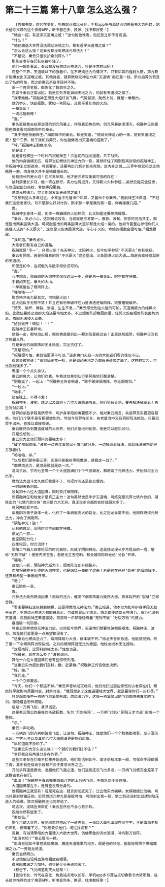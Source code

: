 # 第二十三篇 第十八章 怎么这么强？
        【告知书友，时代在变化，免费站点难以长存，手机app多书源站点切换看书大势所趋，站长给你推荐的这个换源APP，听书音色多、换源、找书都好使！】
       “他这一招，有近乎天道境之威！”波旬脸色难看，但还是立即传音说道。
       “什么？”
       “他在魔道大世界没法调动天地之力，都有近乎天道境之威？”
       “怎么会这么强？这秦云都没有燃烧元神法力！”
       “不是说，秦云只擅长护身剑阵么？”
       那些古老存在们有些被吓住了。
       他们一眼能看出，秦云都没有燃烧元神法力，只是正常的出招！
       而整个三界，天道境以下的强者中，在不燃烧法力的情况下，只有后羿的连射九箭，第九箭才能爆发出天道境之威。其他强者，就算燃烧元神法力离‘天道境’都还差一线。所以后羿的箭是出了名的可怕，而之前秦云杀敌手段并不强。
       杀一个吞灵老祖，都炼化了数百年之久。
       而如今秦云正常出招，若是在外界能调动天地之力，怕就有天道境之威了。
       “我来瞧瞧。”祝融神王却是火焰红发飞舞，气势暴涨，陡然上前，就是一拳轰出。
       他的拳头，快到极致，犹如一块陨石，且携带着炽热的火焰。
       一拳轰出！
       一切尽皆粉碎！
       “轰。”
       拳头直接轰击在那汹涌的剑光风暴上，伴随着恐怖巨响，剑光风暴崩溃湮灭，祝融神王则是脸色微变看向烟雨阵中的秦云。
       “真不愧是祝融神王。”烟雨阵中的秦云，却是笑道，“燃烧元神法力的一击，竟有天道境之威！整个三界，除了我和后羿兄，你也能爆发出天道境的招数了。”
       “哼。”祝融神王脸色冰冷。
       他是谁？
       他是曾经横压一个时代的祝融神王！令当初的祖龙退避，共工战败。
       他的肉身强横无匹，后羿当初燃烧元神法力的一箭，虽然吓住了刚刚脱离封禁的祝融神王，令祝融神王立即逃命，可真要杀，还要再出几箭才能杀死他。这肉身之强……三界中也就祖龙比他略胜一筹。肉身强大并不是他最擅长的。
       他最擅长的是火焰！在三界早期，他才是三界攻击最可怕的存在！
       被封禁漫长岁月，他一直在修行，实力也有提升。又得薪火火种参悟……虽然没能完全悟出，可也汲取部分奥妙，令他手段更强。
       燃烧元神法力，完全能爆发出天道境之威！
       “没想到这么多年过去，小辈当中先冒出个后羿，又冒出个你秦云。”祝融神王冷声道，“不过我们这些老家伙，可不是那么好对付的，刚才那一拳是我的第一招，你再接我几招。”
       轰。
       祝融神王身体一晃，化作一尊巍峨的火焰神灵，比太阳星还要炽热耀眼。
       “秦云，务必小心，这祝融论攻杀，当初就是三界第一。像我、波旬、阿弥陀包括共工，都是悟出两条圆满大道。可祝融悟出的两条圆满大道却都是火焰一类的。他如今甚至在参悟你们人族燧人氏的‘不灭薪火’，这也是火焰类圆满大道。专心于火焰，令他的招数会很可怕。”祖龙提醒。
       “我知道。”秦云点头。
       大能者们都有自己的道路。
       祝融就是‘专一’，只修火焰！先天神火、太阳神火，如今似乎参悟‘不灭薪火’也有收获。
       秦云有预感，若是祝融真的将‘不灭薪火’完全悟出，三条圆满火焰大道……怕是会直接成就新的天道境。
       即便是如今，这祝融的杀敌手段依旧可怕。
       “轰。”
       心中想着，那巍峨的火焰神灵仅仅迈出一步，便是再一拳轰出，时空都在扭曲。
       手臂如天柱，拳头如大山。
       一拳就砸在了烟雨阵上。
       “嗤嗤嗤~~~”
       那恐怖冲击力是其次，可怕是火焰！
       这火焰似乎无物不焚！并且还有恐怖破坏性力量渗透进烟雨阵，欲要摧毁破坏。
       “焚灭、破坏、爆裂、渗透、生生不息……”秦云感觉到这火焰的可怕，天道境威力的纯粹火焰，比散仙最终之劫的火焰还要可怕太多。不过烟雨阵却稳固的很，任凭火焰在烟雨阵表面灼烧着，依旧无法侵入丝毫。
       “给我破开！碎裂！！！”
       祝融神王狂暴异常。
       他每一击，都地动山摇，都仿佛直接扔出一颗太阳星砸过去！正是这般威势，祝融神王当初才称霸三界。
       只是秦云的烟雨阵却无比稳固，完全抗住了。
       “真是可怕。”
       “祝融很可怕，秦剑仙更深不可测。”道家佛门天庭一方的大能者们看的惊叹不已。
       观世音微笑道：“秦剑仙正常一招，若是调动天地之力都有天道境之威了。这样的实力，可比祝融强多了。”
       周围一个个点头承认。
       秦云的强大，让他们欢喜。毕竟这位秦剑仙行事风格他们都清楚。
       “别拖延了，一起上！”祝融神王传音喝道，“联手破掉烟雨阵，夺走烟雨剑。”
       “一起上。”
       “动手。”
       箭在弦上，不得不发！
       祝融神王、波旬、烛龙以及其他十六位大道圆满强者，他们早有计划，要先解决掉秦云！再去对付后羿！
       后羿的杀敌手段虽然恐怖，可护身手段的确要弱不少，相对秦云而言，杀后羿其实要更容易些，他们几个联手是有把握做到的。可如今后羿在闭关，在老巢当中又有洞府阵法相助。只要后羿不出来，也难以直接攻破。
       秦云既然杀到魔道疆域的大世界，他们占据地利优势，倒是可以趁机对付。
       只是没想到……
       秦云实力比他们预料的要强太多！
       “破了那烟雨阵。”波旬一边再度凝聚出七情六欲分身，一边操纵着阵法，借助阵法来帮助己方强者们。
       “哈哈哈，杀。”
       “以后我们是称霸三界，还是只能躲在黑暗魔渊，就看这一战了。”
       “都燃烧法力，是成是败就是这一次。”
       混沌三凶、宇内七圣等一个个大道圆满们个个气息爆发，都燃烧了元神法力，开始倾尽全力出手。
       燃烧法力战斗太久他们都受不了，可短时间还是能忍受的。
       一时间天昏地暗。
       波旬和十六位大道圆满，同时攻打烟雨阵。
       而祝融神王和烛龙才是真正主力！波旬虽然也是半步天道境，可终究是玩弄七情六欲的，凝练出的‘七情六欲分身’也只是力大无穷。真正攻杀方面的玄妙就弱太多了。
       可另两位却不同。
       紫袍阴冷男子身体一化，化作了一条蜿蜒庞大的巨龙，比之祖龙丝毫不逊。他同样燃烧元神法力，冲向了烟雨阵。
       “阴阳神光！破！”
       此刻的烛龙，周围时间空间都在扭曲。
       那龙爪一抓……
       虚空阴阳分化！
       四季轮回，时光流转！
       阴阳二气融入四季轮回的时光奥妙，形成了阴阳神光。这是烛龙漫长岁月悟出的一招，堪称‘无物不破’！便是先天至宝，若是无主去控制，都会被阴阳神光给‘分裂’开来。
       “嗤嗤。”
       这龙爪一抓，阴阳神光威力下，烟雨阵立即开始裂开。
       而那祝融神王化作的火焰神灵，也是凶猛一拳砸了过来！若是砸在已经‘裂开’的烟雨阵下，还真有希望一拳轰破开来。
       “嗯？”
       秦云脸色一变。
       轰。
       元神法力陡然燃烧起来！燃烧的法力，催发下烟雨阵威力陡然大涨。原本裂开的‘裂缝’立即合拢。
       “看来要横扫这些魑魅魍魉，还是得燃烧元神法力。”秦云暗道，他本以为如今护身手段无敌于三界，不燃烧元神法力都能横着走。可谁想冒出个烛龙，烛龙即便燃烧元神法力，威力也没到天道境，没祝融神王霸道强势。可那每一爪都隐隐有着‘无物不破’‘分裂万物’的威力。
       最擅破一切防御。
       可秦云同样燃烧元神法力后，以他如今境界，天道境们想要攻破都很艰难。祝融神王、波旬、烛龙他们就更是一点希望都没有了。
       “这秦云也燃烧法力了，烟雨阵威力大涨，根本破不开。”烛龙传音焦急道，他能感觉到，除了第一下令烟雨阵出现裂缝。之后的烟雨阵就无比的稳固，他烛龙根本无法撼动。
       “这烟雨阵，比预料的强太多。”烛龙也道。
       “祝融兄，现在怎么办？”波旬询问。
       其他十六位大道圆满们也有些惊慌失措。
       “这秦云实力超出我们意料，撤，赶紧撤。”祝融神王传音做出决断。
       “好，撤。”
       “我们走。”
       一个个立即要逃。
       “今天，你们一个都逃不掉。”秦云声音响彻天地间，他目光扫过那些惊慌的古老存在们，烟雨阵早就影响周围时空，封禁时空，“我既然来了这魔道疆域大世界，就是要将你们一网打尽。”
       只见烟雨阵中一柄柄飞剑凝聚形成，燃烧法力下，这每一柄凝聚出的飞剑都仿佛真实的飞剑，隐隐蕴含恐怖威能。
       足足一万柄飞剑，悬浮当空。
       这是秦云悟出的最强的杀敌招数，名为‘万剑杀阵’，一万柄飞剑以‘阴阳三才大道’形成一个整体。
       “杀。”
       秦云一声叱喝。
       一万柄的飞剑齐刷刷破空飞出，让波旬、祝融神王、烛龙他们一个个脸色都难看，至于混沌三凶、宇内七圣以及其他六位大道圆满更是惊恐后悔。
       “早知道就不掺和了。”
       “这秦云实力怎么这么强？一个就打的我们扛不住？”
       “幸好我还有两尊分身在外界。”
       这些古老存在们毫不犹豫开始逃命，他们能活到如今，或许杀敌本事一般，可保命手段都很了得，其中有些保命手段都不亚于黄须世界之主。
       万剑杀阵速度极快，远超他们飞遁之速，他们逃跑还没飞出多远，一万柄飞剑便完全笼罩了这群古老存在们。
       “血海！”祝融神王看着笼罩四面八方的上万柄飞剑，不由急切传音怒喝。
       大道圆满存在中，是有些没有分身的。
       他祝融神王就没有！若是死在这，就真的彻底死了。过去他实力强横，女娲娘娘比他强，可也只是封禁镇压他。后羿燃烧元神九箭是很可怕，可刚射出第一箭，第二箭还没射出就遭到陆压道人的偷袭。那次祝融神王也同样逃了。
       可这次，没陆压来帮忙！秦云显然也不会心慈手软。
       祝融自然有些急了。
       “秦剑仙。”
       整个六欲大世界，天地间忽然响起了一道声音，一张巨大面孔出现在高空中，正是血海老祖的面孔，俯瞰着下方，“你想要杀他们，问过我没有？”
       说着，有汹涌黑暗的力量涌入六欲大世界，仿佛黑色的洪水浪潮，冲向那万剑阵。
       “血海老祖？”秦云眉毛一掀。
       “血海老祖如今掌控黑暗魔渊，魔道天道笼罩的地方，就是他的领地，他能轻易降下黑暗魔渊之力。”一旁祖龙说道。
       秦云当然明白。
       不过他依旧没将血海老祖放在眼里。
       得黑暗魔渊之力加持，也只是半步天道境罢了。
       （预告下，飞剑问道明天大结局！）
       【告知书友，时代在变化，免费站点难以长存，手机app多书源站点切换看书大势所趋，站长给你推荐的这个换源APP，听书音色多、换源、找书都好使！】